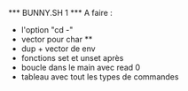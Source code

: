 *** BUNNY.SH 1 ***
 A faire :
 - l'option "cd -"
 - vector pour char **
 - dup + vector de env
 - fonctions set et unset après
 - boucle dans le main avec read 0
 - tableau avec tout les types de commandes
